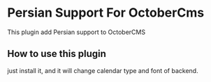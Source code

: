 Persian Support For OctoberCms
=============
This plugin add Persian support to OctoberCMS
## How to use this plugin
just install it, and it will change calendar type and font of backend.